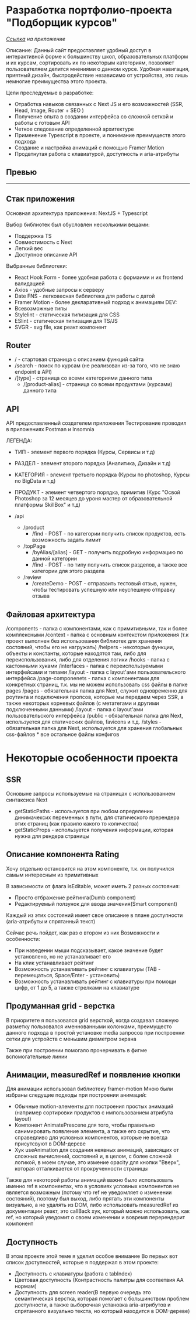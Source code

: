 # Разработка портфолио-проекта "Подборщик курсов"

_[Ссылка](#) на приложение_

Описание:
Данный сайт предоставляет удобный доступ в интерактивной форме к большинству школ, образовательных платформ и их курсам, сортировать их по некоторым категориям, позволяет пользователяем делится мнениями о данном курсе. Удобная навигация, приятный дизайн, быстродействие независимо от устройства, это лишь немногие преимущества этого проекта.

Цели преследуемые в разработке:

- Отработка навыков связанных с Next JS и его возможностей (SSR, Head, Image, Router + SEO )
- Получение опыта в создании интерфейса со сложной сеткой и работы с готовым API
- Четкое следование определенной архитектуре
- Применение Typescript в проекте, и понимание преимуществ этого подхода
- Создание и настройка анимаций с помощью Framer Motion
- Продвтнутая работа с клавиатурой, доступность и aria-атрибуты

## Превью

---

## Стак приложения

Основная архитектура приложения:
NextJS + Typescript

Выбор библиотек был обусловлен несколькими вещами:

- Поддержка TS
- Совместимость с Next
- Легкий вес
- Доступное описание API

Выбранные библиотеки:

- React Hook Form - более удобная работа с формаими и их frontend валидацией
- Axios - удобные запросы к серверу
- Date FNS - легковесная библиотека для работы с датой
- Framer Motion - более декларативный подход к анимациям
  DEV:
- Всевозможные типы
- Stylelint - статическая типизация для CSS
- ESlint - статическая типизация для TS/JS
- SVGR - svg file, как реакт компонент

## Router

- / - стартовая страница с описанием функций сайта
- /search - поиск по курсам (не реализован из-за того, что не знаю endpoint в API)
- /[type] - страница со всеми категориями данного типа
  - /[product-alias] - страница со всеми продуктами (курсами) данного типа

## API

API предоставленный создателем приложения
Тестирование проводил в приложениях Postman и Insomnia

ЛЕГЕНДА:

- ТИП - элемент первого порядка (Курсы, Сервисы и т.д)
- РАЗДЕЛ - элемент второго порядка (Аналитика, Дизайн и т.д)
- КАТЕГОРИЯ - элемент третьего порядка (Курсы по photoshop, Курсы по BigData и т.д)
- ПРОДУКТ - элемент четвертого порядка, примитив (Курс "Освой Photoshop за 12 месяцев до уроня мастер от образовательной платформы SkillBox" и т.д)

- /api
  - /product
    - /find - POST - по категории получить список продуктов, есть возможность задать лимит
  - /topPage
    - /byAlias/[alias] - GET - получить подробную информацию по данной категории
    - /find - POST - по типу получить список разделов, а также все категории для этого раздела
  - /review
    - /createDemo - POST - отправаить тестовый отзыв, нужен, чтобы тестировать успешную или неуспешную отправку отзыва

## Файловая архитектура

/components - папка с компонентами, как с примитивными, так и более комплексными
/context - папка с основным контекстом приложения (т.к проект выполнен без использования библиотек для хранения состояний, чтобы его не нагружать)
/helpers - некоторые функции, объекты и константы, которые находятся там, либо для переиспользования, либо для отделения логики
/hooks - папка с кастомными хуками
/interfaces - папка с переиспользуемыми интерфейсами и типами
/layout - папка с layout'ами пользовательского интерфейса
/page-componenets - папка с компонентами для конкретных страниц, т.к. мы не можем использовать css файлы в папке pages
/pages - обязательная папка для Next, служит одновременно для роутинга и подключения пропсов, которые мы передаем через SSR, а также некоторых корневых файлов (с метатегами и другими подключенными данными)
/layout - папка с layout'ами пользовательского интерфейса
/public - обязательная папка для Next, используется для статических файлов, favicons и т.д.
/styles - обязательная папка для Next, используется для хранения глобальных css-файлов \* все остальное файлы конфигов

# Некоторые особенности проекта

## SSR

Основыне запросы используемые на страницах с использованием синтаксиса Next

- getStaticPaths - используется при любом определении динимачексих переменных в пути, для статического пререндера этих страниц (как правило какого то количества)
- getStaticProps - используется получения информации, которая нужна для рендера страницы

## Описание компонента Rating

Хочу отдельно остановится на этом компоненте, т.к. он получился самым интересным из примитивных

В зависимости от флага isEditable, может иметь 2 разных состояния:

- Просто отбражение рейтинга(Dumb component)
- Редактируемый ползунок для ввода значения(Smart component)

Каждый из этих состояний имеет свое описание в плане доступности (aria-атрибуты и спрятанный текст)

Сейчас речь пойдет, как раз о втором из них
Возможности и особенности:

- При наведении мыши подсказывает, какое значение будет установлено, но не устанавливает его
- На клик устанавливает рейтинг
- Возможность устанавливать рейтинг с клавиатуры (TAB - перемещаться, Space/Enter - установить)
- Возможность устанавливать рейтинг с клавиатуры при помощи цифр, от 1 до 5, а также стрелками на клавиатуре

## Продуманная grid - верстка

В приоритете я пользовался grid версткой, когда создавал сложную разметку пользовался именнованными колонками, преимущесто данного подхода в простой установке media запросов при построенни сетки для устройств с меньшим диаметром экрана

Также при построении помогало прочерчивать в фигме вспомогательные линии

## Анимации, measuredRef и появление кнопки

Для анимации использовал библиотеку framer-motion
Мною были избраны следущие подходы при построении анимаций:

- Обычные motion-элементы для построения простых анимаций (например сортировки продуктов с импользованием атрибута layout)
- Компонент AnimatePrescene для того, чтобы правильно санимировать появление элемента, а также его скрытие, что справедливо для условных компонентов, которые не всегда присутсвуют в DOM-дереве
- Хук useAnimation для создания неявных анимаций, зависящих от сложных вычислений, состояний и, в целом, с более сложной логикой, в моем случае, это измение opacity для кнопки "Вверх", которая отталкивается от прокрученности страницы

Также для некоторой работы анимаций важно было использовать именно ref в компонентах, что в условиях условных компонентов не является возможным (потому что ref не уведомляет о изменении состояний), поэтому был выход, либо прятать эти компоненты визуально, а не удалять из DOM, либо использовать measuredRef из документации реакт, это callBack хук, который можно использовать, как ref, но который уведомит о своем изменении и вовремя перерендерит компонент

## Доступность

В этом проекте этой теме я уделил особое внимание
Во первых вот список доступностей, которые я поддержал в этом проекте:

- Доступность с клавиатуры (работа с tabIndex)
- Цветовая доступность (Контрастность палитры для соответвия АА нормам)
- Доступность для screen reader(В первую очередь это семантическая верстка, которая помогает с большинством проблем доступности, а также выборочная установка aria-атрибутов и спрятанного визуально текста, но который находится в DOM-дереве)

